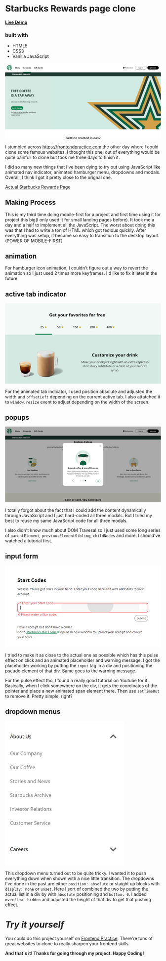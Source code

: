 # Starbucks Rewards page clone

**[Live Demo](https://k4ung-starbucks.netlify.app/)**

### built with
- HTML5
- CSS3
- Vanilla JavaScript

![](images/screenshot.png)

I stumbled across https://frontendpractice.com the other day where I could clone some famous websites. I thought this one, out of everything would be quite painfull to clone but took me three days to finish it.

I did so many new things that I've been dying to try out using JavaScript like animated nav indicator, animated hamburger menu, dropdowns and modals. Overall, I think I got it pretty close to the orignal one.

[Actual Starbucks Rewards Page](https://www.starbucks.com/rewards)

## **Making Process**

This is my third time doing mobile-first for a project and first time using it for project this big(I only used it for small landing pages before). It took me a day and a half to implement all the JavaScript. The worst about doing this was that I had to write a ton of HTML which got tedious quickly. After everything was setup, it became so easy to transition to the desktop layout.(POWER OF MOBILE-FIRST)

## **animation**

For hamburger icon animation, I couldn't figure out a way to revert the animation so I just used 2 times more keyframes. I'd like to fix it later in the future.


## **active tab indicator**

![](images/screenshot3.png)

For the animated tab indicator, I used position absolute and adjusted the width and `offsetLeft` depending on the current active tab. I also attatched it to `window.resize` event to adjust depending on the width of the screen.

## **popups**

![](images/screenshot1.png)

I totally forgot about the fact that I could add the content dynamically through JavaScript and I just hard-coded all three modals. But I tried my best to reuse my same JavaScript code for all three modals.

I also didn't know much about DOM Travesal so I just used some long series of `parentElement`, `previousElementSibling`, `childNodes` and more. I should've watched a tutorial first.

## **input form**

![](images/screenshot2.png)

I tried to make it as close to the actual one as possible which has this pulse effect on click and an animated placeholder and warning message. I got the placeholder working by putting the `input` tag in a div and positioning the pseudo element of that div. Same goes to the warning message.

For the pulse effect tho, I found a really good tutorial on Youtube for it. Basically, when I click somewhere on the div, it gets the coordinates of the pointer and place a new animated span element there. Then use `setTimeOut` to remove it. Pretty simple, right?

## **dropdown menus**

![](images/screenshot4.png)

This dropdown menu turned out to be quite tricky. I wanted it to push everything down when shown with a nice little transition. The dropdowns I've done in the past are either `position: absolute` or staight up blocks with `display: none` or `unset`. Here I sort of combined the two by putting the actual list in a div by with `absolute` positioning and `bottom: 0`. I added `overflow: hidden` and adjusted the height of that div to get that pushing effect.

# *Try it yourself*

You could do this project yourself on [Frontend Practice](https://www.frontendpractice.com). There're tons of great websites to clone to really sharpen your frontend skills.

**And that's it! Thanks for going through my project. Happy Coding!**